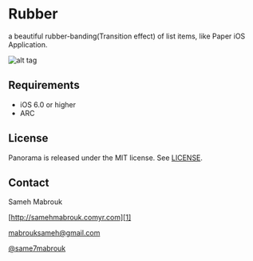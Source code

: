 Rubber
======

a beautiful rubber-banding(Transition effect) of list items, like Paper iOS Application.


![alt tag](http://dy7kfdu8nfzkx.cloudfront.net/Paper/19.gif)

Requirements
----------
* iOS 6.0 or higher
* ARC


## License
Panorama is released under the MIT license. See
[LICENSE](https://github.com/iSame7/Rubber/blob/master/LICENSE).

Contact
----------

Sameh Mabrouk
  
[http://samehmabrouk.comyr.com][1]

[mabrouksameh@gmail.com][2]

[@same7mabrouk][3] 

  [1]: http://samehmabrouk.comyr.com
  [2]: mailto:mabrouksameh@gmail.com
  [3]: http://twitter.com/same7mabrouk
